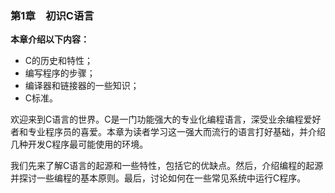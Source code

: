 ### 第1章　初识C语言

**本章介绍以下内容：**

+ C的历史和特性；
+ 编写程序的步骤；
+ 编译器和链接器的一些知识；
+ C标准。

欢迎来到C语言的世界。C是一门功能强大的专业化编程语言，深受业余编程爱好者和专业程序员的喜爱。本章为读者学习这一强大而流行的语言打好基础，并介绍几种开发C程序最可能使用的环境。

我们先来了解C语言的起源和一些特性，包括它的优缺点。然后，介绍编程的起源并探讨一些编程的基本原则。最后，讨论如何在一些常见系统中运行C程序。

